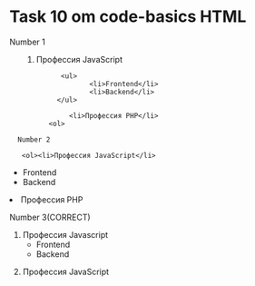 # Task 10 om code-basics HTML
Number 1
<ul>
     <ol> 
             <li>Профессия JavaScript</li>
     
          <ul>  
                 <li>Frontend</li>
                 <li>Backend</li>
         </ul>
     
            <li>Профессия PHP</li>
       <ol>
</ul>
       
       
      Number 2
       
       <ol><li>Профессия JavaScript</li>
  <ul><li>Frontend</li>
    <li>Backend</li>
  </ul>
  <li>Профессия PHP
  </ol>
         
         
  Number 3(CORRECT)
       <ol>
      <li>Профессия Javascript
        <ul>
          <li>Frontend</li>
          <li>Backend</li>
        </ul>
  </li>
  <li>Профессия JavaScript</li>
</ol>
  
  
  
  
  
       
       
